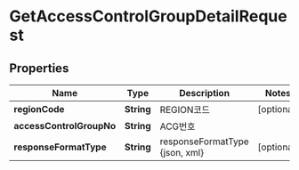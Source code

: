
# GetAccessControlGroupDetailRequest

## Properties
Name | Type | Description | Notes
------------ | ------------- | ------------- | -------------
**regionCode** | **String** | REGION코드 |  [optional]
**accessControlGroupNo** | **String** | ACG번호 | 
**responseFormatType** | **String** | responseFormatType {json, xml} |  [optional]



